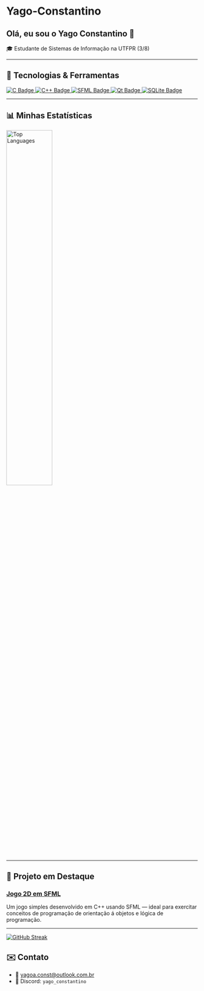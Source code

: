 # Yago-Constantino

## Olá, eu sou o Yago Constantino 👋

🎓 Estudante de Sistemas de Informação na UTFPR (3/8)

---
## 🚧 Tecnologias & Ferramentas

<p align="left">
  <a href="https://en.cppreference.com/w/c/language/history">
    <img src="https://img.shields.io/badge/C-%2300599C?style=for-the-badge&logo=c&logoColor=white" alt="C Badge"/>
  </a>
  <a href="https://isocpp.org/">
    <img src="https://img.shields.io/badge/C++-%2300599C?style=for-the-badge&logo=c%2B%2B&logoColor=white" alt="C++ Badge"/>
  </a>
  <a href="https://www.sfml-dev.org/">
    <img src="https://img.shields.io/badge/SFML-%23F48442?style=for-the-badge&logo=sfml&logoColor=white" alt="SFML Badge"/>
  </a>
  <a href="https://www.qt.io/">
    <img src="https://img.shields.io/badge/Qt-%23172C8F?style=for-the-badge&logo=qt&logoColor=white" alt="Qt Badge"/>
  </a>
  <a href="https://www.sqlite.org/">
    <img src="https://img.shields.io/badge/SQLite-%2307405E?style=for-the-badge&logo=sqlite&logoColor=white" alt="SQLite Badge"/>
  </a>
</p>


---

## 📊 Minhas Estatísticas

<p align="left">
  <img src="https://github-readme-stats.vercel.app/api/top-langs/?username=YagoConstantino&layout=compact&theme=tokyonight&hide_border=true" alt="Top Languages" width="49%"/>
</p>

---

## 🚀 Projeto em Destaque

### [Jogo 2D em SFML](https://github.com/YagoConstantino/Jogo_TecProg)  
Um jogo simples desenvolvido em C++ usando SFML — ideal para exercitar conceitos de programação de orientação á objetos e lógica de programação.

---
[![GitHub Streak](https://streak-stats.demolab.com/?user=YagoConstantino)](https://git.io/streak-stats)

## ✉️ Contato

- 📧 yagoa.const@outlook.com.br  
- 💬 Discord: `yago_constantino`
